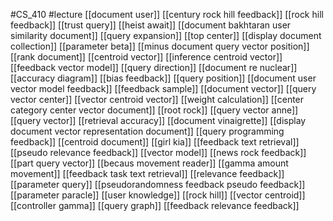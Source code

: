#CS_410
#lecture
[[document user]]
[[century rock hill feedback]]
[[rock hill feedback]]
[[trust query]]
[[heist await]]
[[document bakhtaran user similarity document]]
[[query expansion]]
[[top center]]
[[display document collection]]
[[parameter beta]]
[[minus document query vector position]]
[[rank document]]
[[centroid vector]]
[[inference centroid vector]]
[[feedback vector model]]
[[query direction]]
[[document re nuclear]]
[[accuracy diagram]]
[[bias feedback]]
[[query position]]
[[document user vector model feedback]]
[[feedback sample]]
[[document vector]]
[[query vector center]]
[[vector centroid vector]]
[[weight calculation]]
[[center category center vector document]]
[[root rock]]
[[query vector anne]]
[[query vector]]
[[retrieval accuracy]]
[[document vinaigrette]]
[[display document vector representation document]]
[[query programming feedback]]
[[centroid document]]
[[girl kia]]
[[feedback text retrieval]]
[[pseudo relevance feedback]]
[[vector model]]
[[news rock feedback]]
[[part query vector]]
[[becaus movement reader]]
[[gamma amount movement]]
[[feedback task text retrieval]]
[[relevance feedback]]
[[parameter query]]
[[pseudorandomness feedback pseudo feedback]]
[[parameter paracle]]
[[user knowledge]]
[[rock hill]]
[[vector centroid]]
[[controller gamma]]
[[query graph]]
[[feedback relevance feedback]]

